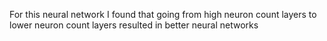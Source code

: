 For this neural network I found that going from high neuron count layers to lower neuron count layers resulted in better neural networks
